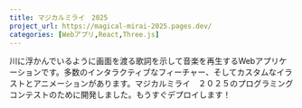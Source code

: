 ```yaml
---
title: マジカルミライ　2025
project_url: https://magical-mirai-2025.pages.dev/
categories: [Webアプリ,React,Three.js]
---
```


川に浮かんでいるように画面を渡る歌詞を示して音楽を再生するWebアプリケーションです。多数のインタラクティブなフィーチャー、そしてカスタムなイラストとアニメーションがあります。マジカルミライ　２０２５のプログラミングコンテストのために開発しました。もうすぐデプロイします！